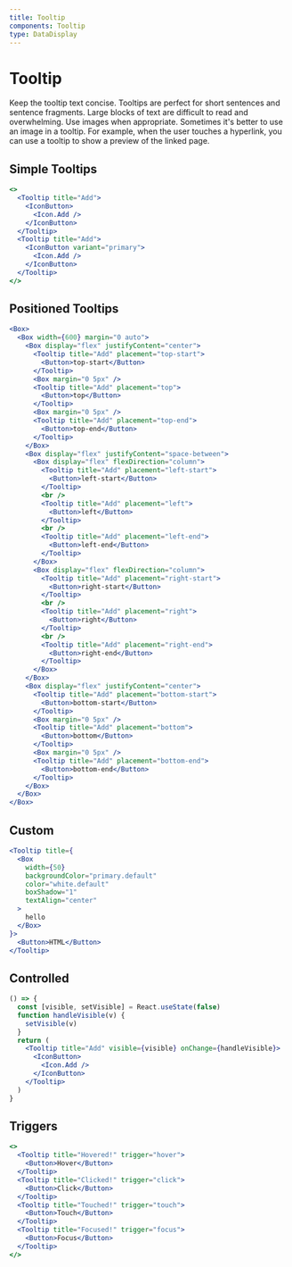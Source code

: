 ```yaml
---
title: Tooltip
components: Tooltip
type: DataDisplay
---
```


# Tooltip

<p class="description">Keep the tooltip text concise. Tooltips are perfect for short sentences and sentence fragments. Large blocks of text are difficult to read and overwhelming. Use images when appropriate. Sometimes it's better to use an image in a tooltip. For example, when the user touches a hyperlink, you can use a tooltip to show a preview of the linked page.</p>

## Simple Tooltips

```jsx
<>
  <Tooltip title="Add">
    <IconButton>
      <Icon.Add />
    </IconButton>
  </Tooltip>
  <Tooltip title="Add">
    <IconButton variant="primary">
      <Icon.Add />
    </IconButton>
  </Tooltip>
</>
```

## Positioned Tooltips

```jsx
<Box>
  <Box width={600} margin="0 auto">
    <Box display="flex" justifyContent="center">
      <Tooltip title="Add" placement="top-start">
        <Button>top-start</Button>
      </Tooltip>
      <Box margin="0 5px" />
      <Tooltip title="Add" placement="top">
        <Button>top</Button>
      </Tooltip>
      <Box margin="0 5px" />
      <Tooltip title="Add" placement="top-end">
        <Button>top-end</Button>
      </Tooltip>
    </Box>
    <Box display="flex" justifyContent="space-between">
      <Box display="flex" flexDirection="column">
        <Tooltip title="Add" placement="left-start">
          <Button>left-start</Button>
        </Tooltip>
        <br />
        <Tooltip title="Add" placement="left">
          <Button>left</Button>
        </Tooltip>
        <br />
        <Tooltip title="Add" placement="left-end">
          <Button>left-end</Button>
        </Tooltip>
      </Box>
      <Box display="flex" flexDirection="column">
        <Tooltip title="Add" placement="right-start">
          <Button>right-start</Button>
        </Tooltip>
        <br />
        <Tooltip title="Add" placement="right">
          <Button>right</Button>
        </Tooltip>
        <br />
        <Tooltip title="Add" placement="right-end">
          <Button>right-end</Button>
        </Tooltip>
      </Box>
    </Box>
    <Box display="flex" justifyContent="center">
      <Tooltip title="Add" placement="bottom-start">
        <Button>bottom-start</Button>
      </Tooltip>
      <Box margin="0 5px" />
      <Tooltip title="Add" placement="bottom">
        <Button>bottom</Button>
      </Tooltip>
      <Box margin="0 5px" />
      <Tooltip title="Add" placement="bottom-end">
        <Button>bottom-end</Button>
      </Tooltip>
    </Box>
  </Box>
</Box>
```

## Custom

```jsx
<Tooltip title={
  <Box
    width={50}
    backgroundColor="primary.default"
    color="white.default"
    boxShadow="1"
    textAlign="center"
  >
    hello
  </Box>
}>
  <Button>HTML</Button>
</Tooltip>
```

## Controlled

```jsx
() => {
  const [visible, setVisible] = React.useState(false)
  function handleVisible(v) {
    setVisible(v)
  }
  return (
    <Tooltip title="Add" visible={visible} onChange={handleVisible}>
      <IconButton>
        <Icon.Add />
      </IconButton>
    </Tooltip>
  )
}
```

## Triggers

```jsx
<>
  <Tooltip title="Hovered!" trigger="hover">
    <Button>Hover</Button>
  </Tooltip>
  <Tooltip title="Clicked!" trigger="click">
    <Button>Click</Button>
  </Tooltip>
  <Tooltip title="Touched!" trigger="touch">
    <Button>Touch</Button>
  </Tooltip>
  <Tooltip title="Focused!" trigger="focus">
    <Button>Focus</Button>
  </Tooltip>
</>
```
